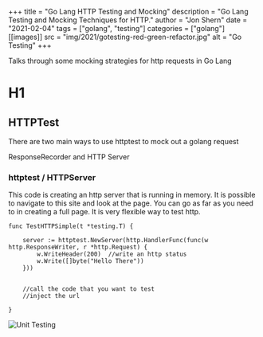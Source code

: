 +++
title = "Go Lang HTTP Testing and Mocking"
description = "Go Lang Testing and Mocking Techniques for HTTP."
author = "Jon Shern"
date = "2021-02-04"
tags = ["golang", "testing"]
categories = ["golang"]
[[images]]
  src = "img/2021/gotesting-red-green-refactor.jpg"
  alt = "Go Testing"
+++

Talks through some mocking strategies for http requests in Go Lang

<!--more-->

# H1
## HTTPTest

There are two main ways to use httptest to mock out a golang request

ResponseRecorder
and 
HTTP Server

### httptest / HTTPServer

This code is creating an http server that is running in memory.  It is possible to navigate to this site and look at the page.
You can go as far as you need to in creating a full page.
It is very flexible way to test http.


```
func TestHTTPSimple(t *testing.T) {

    server := httptest.NewServer(http.HandlerFunc(func(w http.ResponseWriter, r *http.Request) {
        w.WriteHeader(200)  //write an http status
        w.Write([]byte("Hello There"))
    }))


    //call the code that you want to test
    //inject the url
    
}
```


![Unit Testing](https://www.wisefamousquotes.com/images/unit-test-quotes-by-roy-osherove-1227390.jpg)
